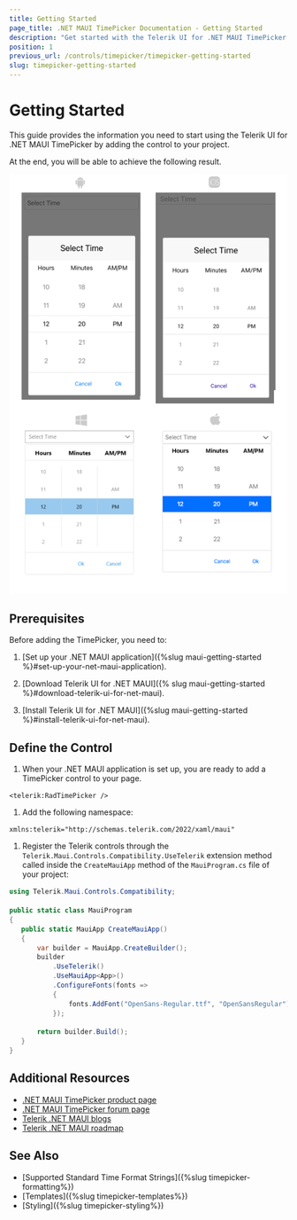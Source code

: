 ```yaml
---
title: Getting Started
page_title: .NET MAUI TimePicker Documentation - Getting Started
description: "Get started with the Telerik UI for .NET MAUI TimePicker control and add the control to your .NET MAUI project."
position: 1
previous_url: /controls/timepicker/timepicker-getting-started
slug: timepicker-getting-started
---
```


# Getting Started

This guide provides the information you need to start using the Telerik UI for .NET MAUI TimePicker by adding the control to your project.

At the end, you will be able to achieve the following result.

![TimePicker Getting Started](images/timepicker_getting_started.png)

## Prerequisites

Before adding the TimePicker, you need to:

1. [Set up your .NET MAUI application]({%slug maui-getting-started %}#set-up-your-net-maui-application).

1. [Download Telerik UI for .NET MAUI]({% slug maui-getting-started %}#download-telerik-ui-for-net-maui).

1. [Install Telerik UI for .NET MAUI]({%slug maui-getting-started %}#install-telerik-ui-for-net-maui).

## Define the Control

1. When your .NET MAUI application is set up, you are ready to add a TimePicker control to your page.

 ```XAML
<telerik:RadTimePicker />
 ```
 <snippet id='timepicker-getting-started-csharp' />


1. Add the following namespace:

 ```XAML
xmlns:telerik="http://schemas.telerik.com/2022/xaml/maui"
 ```

1. Register the Telerik controls through the `Telerik.Maui.Controls.Compatibility.UseTelerik` extension method called inside the `CreateMauiApp` method of the `MauiProgram.cs` file of your project:

 ```C#
 using Telerik.Maui.Controls.Compatibility;

 public static class MauiProgram
{
	public static MauiApp CreateMauiApp()
	{
		var builder = MauiApp.CreateBuilder();
		builder
			.UseTelerik()
			.UseMauiApp<App>()
			.ConfigureFonts(fonts =>
			{
				fonts.AddFont("OpenSans-Regular.ttf", "OpenSansRegular");
			});

		return builder.Build();
	}
 }           
 ```

## Additional Resources

- [.NET MAUI TimePicker product page](https://www.telerik.com/maui-ui/timepicker)
- [.NET MAUI TimePicker forum page](https://www.telerik.com/forums/maui?tagId=1850)
- [Telerik .NET MAUI blogs](https://www.telerik.com/blogs/tag/.net-maui)
- [Telerik .NET MAUI roadmap](https://www.telerik.com/support/whats-new/maui-ui/roadmap)

## See Also

- [Supported Standard Time Format Strings]({%slug timepicker-formatting%})
- [Templates]({%slug timepicker-templates%})
- [Styling]({%slug timepicker-styling%})
